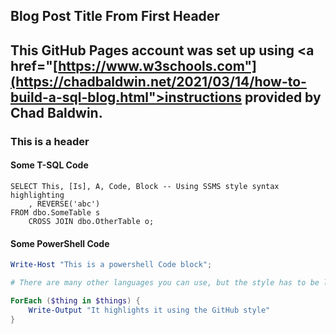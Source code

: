 ## Blog Post Title From First Header

This GitHub Pages account was set up using <a href="[https://www.w3schools.com"](https://chadbaldwin.net/2021/03/14/how-to-build-a-sql-blog.html">instructions provided by Chad Baldwin.</a>
---

### This is a header

#### Some T-SQL Code

```tsql
SELECT This, [Is], A, Code, Block -- Using SSMS style syntax highlighting
    , REVERSE('abc')
FROM dbo.SomeTable s
    CROSS JOIN dbo.OtherTable o;
```

#### Some PowerShell Code

```powershell
Write-Host "This is a powershell Code block";

# There are many other languages you can use, but the style has to be loaded first

ForEach ($thing in $things) {
    Write-Output "It highlights it using the GitHub style"
}
```

